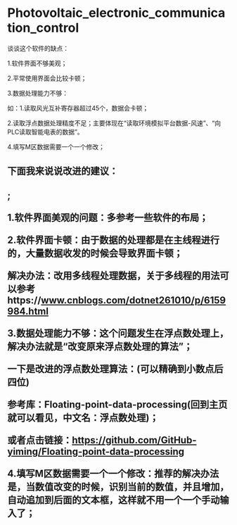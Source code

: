 # Photovoltaic_electronic_communication_control
谈谈这个软件的缺点：

1.软件界面不够美观；

2.平常使用界面会比较卡顿；

3.数据处理能力不够：

如：1.读取风光互补寄存器超过45个，数据会卡顿；

   2.读取浮点数据处理精度不足；主要体现在“读取环境模拟平台数据-风速”、“向PLC读取智能电表的数据”。
    
4.填写M区数据需要一个一个修改；

<h2>下面我来说说改进的建议：<h2>;

1.软件界面美观的问题：多参考一些软件的布局；

2.软件界面卡顿：由于数据的处理都是在主线程进行的，大量数据收发的时候会导致界面卡顿；

解决办法：改用多线程处理数据，关于多线程的用法可以参考https://www.cnblogs.com/dotnet261010/p/6159984.html

3.数据处理能力不够：这个问题发生在浮点数处理上，解决办法就是“改变原来浮点数处理的算法”；

一下是改进的浮点数处理算法：(可以精确到小数点后四位)

参考库：Floating-point-data-processing(回到主页就可以看见，中文名：浮点数处理)；

或者点击链接：https://github.com/GitHub-yiming/Floating-point-data-processing

4.填写M区数据需要一个一个修改：推荐的解决办法是，当数值改变的时候，识别当前的数值，并且增加，自动追加到后面的文本框，这样就不用一个一个手动输入了；

